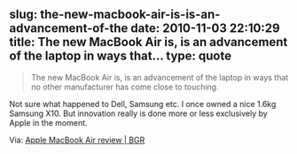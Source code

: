 slug: the-new-macbook-air-is-is-an-advancement-of-the
date: 2010-11-03 22:10:29
title: The new MacBook Air is, is an advancement of the laptop in ways that...
type: quote
---

> The new MacBook Air is, is an advancement of the laptop in ways that no other manufacturer has come close to touching.

Not sure what happened to Dell, Samsung etc. I once owned a nice 1.6kg Samsung X10. But innovation really is done more or less exclusively by Apple in the moment.

 Via: [Apple MacBook Air review | BGR](http://www.bgr.com/2010/10/29/apple-macbook-air-review/)
